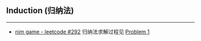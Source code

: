 ## Induction (归纳法)
---
* [nim game - leetcode #292](nimGame.go) 归纳法求解过程见 [Problem 1](https://theory.stanford.edu/~trevisan/cs103-14/hw2sol.pdf)